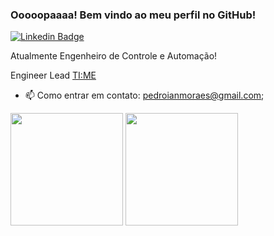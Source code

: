 ### Ooooopaaaa! Bem vindo ao meu perfil no GitHub!

[![Linkedin Badge](https://img.shields.io/badge/-LinkedIn-0e76a8?style=flat-square&logo=Linkedin&logoColor=white)](https://www.linkedin.com/in/pedro-ian-moraes-288915104/)

Atualmente Engenheiro de Controle e Automação! 

Engineer Lead <a target="_blank" href='https://timetime.com.br'> TI:ME </a>

- 📫 Como entrar em contato: pedroianmoraes@gmail.com;

<!--
**PedroIan/PedroIan** is a ✨ _special_ ✨ repository because its `README.md` (this file) appears on your GitHub profile.

Here are some ideas to get you started:

- 🔭 I’m currently working on ...
- 🌱 I’m currently learning ...
- 👯 I’m looking to collaborate on ...
- 🤔 I’m looking for help with ...
- 💬 Ask me about ...
- 📫 How to reach me: ...
- 😄 Pronouns: ...
- ⚡ Fun fact: ...
-->

<p>
  <img height="180em" src="https://github-readme-stats.vercel.app/api?username=PedroIan&show_icons=true&hide_border=true&&count_private=true&include_all_commits=true" />
  <img height="180em" src="https://github-readme-stats.vercel.app/api/top-langs/?username=PedroIan&show_icons=true&hide_border=true&layout=compact&langs_count=8"/>
</p>
